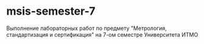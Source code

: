 # msis-semester-7
Выполнение лабораторных работ по предмету "Метрология, стандартизация и сертификация" на 7-ом семестре Университета ИТМО
